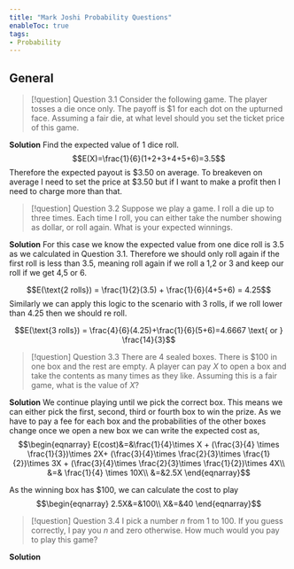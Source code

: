 ```yaml
---
title: "Mark Joshi Probability Questions"
enableToc: true
tags:
- Probability 
---
```

## General
>[!question] Question 3.1
>Consider the following game. The player tosses a die once only. The payoff is $1 for each dot on the upturned face. Assuming a fair die, at what level should you set the ticket price of this game.

**Solution**
Find the expected value of 1 dice roll. 
$$E(X)=\frac{1}{6}(1+2+3+4+5+6)=3.5$$
Therefore the expected payout is $3.50 on average. To breakeven on average I need to set the price at $3.50 but if I want to make a profit then I need to charge more than that. 

>[!question] Question 3.2
>Suppose we play a game. I roll a die up to three times. Each time I roll, you can either take the number showing as dollar, or roll again. What is your expected winnings. 

**Solution**
For this case we know the expected value from one dice roll is 3.5 as we calculated in Question 3.1. 
Therefore we should only roll again if the first roll is less than 3.5, meaning roll again if we roll a 1,2 or 3 and keep our roll if we get 4,5 or 6. 

$$E(\text{2 rolls}) = \frac{1}{2}(3.5) + \frac{1}{6}(4+5+6) = 4.25$$
Similarly we can apply this logic to the scenario with 3 rolls, if we roll lower than 4.25 then we should re roll.

$$E(\text{3 rolls}) = \frac{4}{6}(4.25)+\frac{1}{6}(5+6)=4.6667 \text{ or } \frac{14}{3}$$

>[!question] Question 3.3
>There are 4 sealed boxes. There is \$100 in one box and the rest are empty. A player can pay $X$ to open a box and take the contents as many times as they like. Assuming this is a fair game, what is the value of $X$?

**Solution**
We continue playing until we pick the correct box. This means we can either pick the first, second, third or fourth box to win the prize. As we have to pay a fee for each box and the probabilities of the other boxes change once we open a new box we can write the expected cost as,
$$\begin{eqnarray}
E(cost)&=&\frac{1}{4}\times X + (\frac{3}{4} \times \frac{1}{3})\times 2X+ (\frac{3}{4}\times \frac{2}{3}\times \frac{1}{2})\times 3X + (\frac{3}{4}\times \frac{2}{3}\times \frac{1}{2})\times 4X\\
&=& \frac{1}{4} \times 10X\\
&=&2.5X
\end{eqnarray}$$

As the winning box has \$100, we can calculate the cost to play
$$\begin{eqnarray}
2.5X&=&100\\
X&=&40
\end{eqnarray}$$
>[!question] Question 3.4
>I pick a number $n$ from 1 to 100. If you guess correctly, I pay you $n$ and zero otherwise. How much would you pay to play this game?

**Solution**
